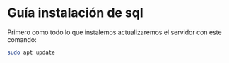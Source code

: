# Guía instalación de sql 
Primero como todo lo que instalemos actualizaremos el servidor con este comando:
```bash
sudo apt update
```
